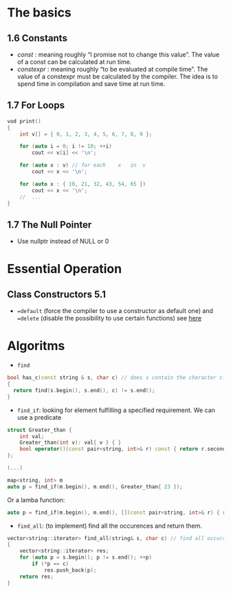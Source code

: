 # The basics

## 1.6	Constants
- *const* :	meaning	roughly	“I	promise	not	to	change	this	value”. The	value	of	a	 const 	can	be	calculated
at	run	time.
- *constexpr* :	meaning	roughly	“to	be	evaluated	at	compile	time”. The value	of	a	 constexpr 	must	be	calculated
by	the	compiler. The idea is to spend time in compilation and save time at run time.

## 1.7 For Loops
```c++
vod print()
{
    int v[] = { 0, 1, 2, 3, 4, 5, 6, 7, 8, 9 };

    for (auto i = 0; i != 10; ++i)
        cout << v[i] << '\n';

    for (auto x : v) //	for	each	x	in	v
        cout << x << '\n';

    for (auto x : { 10, 21, 32, 43, 54, 65 })
        cout << x << '\n';
    //	...
}
```

## 1.7 The Null Pointer
- Use nullptr instead of NULL or 0

# Essential Operation

## Class Constructors 5.1

- `=default`  (force the compiler to use a constructor as default one) and `=delete` (disable the possibility to use certain functions) see [here](https://www.bogotobogo.com/cplusplus/C11/C11_default_delete_specifier.php) 

# Algoritms

- `find`
```c++
bool has_c(const string & s, char c) //	does s contain the character c?
{
  return find(s.begin(), s.end(), c) != s.end();
}
```   
   
- `find_if`: looking for element fulfilling a specified requirement. We can use a predicate
```c++
struct Greater_than {
    int val;
    Greater_than(int v): val{ v } { }
    bool operator()(const pair<string, int>& r) const { return r.second > val; }
};

(...)

map<string, int> m
auto p = find_if(m.begin(), m.end(), Greater_than{ 23 });
```
Or a lamba function:
```c++
auto p = find_if(m.begin(), m.end(), [](const pair<string, int>& r) { return r.second > 23; });
```


- `find_all`: (to implement) find all the occurences and return them.

```c++
vector<string::iterator> find_all(string& s, char c) //	find all occurrences of c in s
{
    vector<string::iterator> res;
    for (auto p = s.begin(); p != s.end(); ++p)
        if (*p == c)
            res.push_back(p);
    return res;
}
```
